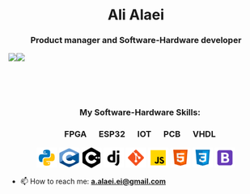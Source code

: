 <h1 align="center">Ali Alaei</h1>
<h3 align="center">Product manager and Software-Hardware developer</h3>

<div>
  <img height="170" align="left" src="https://github-readme-stats.vercel.app/api?username=alialaei110&count_private=true&include_all_commits=false&show_icons=true" />
  <img src="https://github-readme-stats.vercel.app/api/top-langs/?username=alialaei110&layout=compact" />
</div>

</br></br></br>

<h3 align="center">My Software-Hardware Skills:</h3>
<h3 align="center"><strong>FPGA  &emsp; ESP32 &emsp;  IOT &emsp;  PCB &emsp;  VHDL</strong></h3>
<p style="text-align:center;" align="center">
    <!--<img src="./icons/fpga.svg" alt="python" title="FPGA" width="45" height="15" />
  &emsp;
    <img src="./icons/esp.svg" alt="python" title="ESP" width="45" height="15" />
  &emsp;
    <img src="./icons/iot.svg" alt="python" title="IOT" width="37" height="14" />
  &emsp;
    <img src="./icons/pcb.svg" alt="python" title="PCB" width="37" height="14" />
  &emsp;
    <img src="./icons/vhdl.svg" alt="python" title="PCB" width="45" height="15" /> -->
    <!--</br>-->
    <img src="./icons/python.svg" alt="python" title="Python" width="40" height="40" />
    <img src="./icons/c.svg" alt="c" title="c" width="40" height="40" />
    <img src="./icons/cplusplus-svgrepo-com.svg" alt="c++" title="c++" width="40" height="40" />
    <img src="./icons/django.svg" alt="django" title="Django" width="40" height="40" />
    <img src="./icons/git.svg" alt="git" title="Git" width="40" height="40" />
    <img src="./icons/javascript.svg" alt="javascript" title="JavaScript" width="40" height="40" />
    <img src="./icons/html-5.svg" alt="html" title="HTML" width="40" height="40" />
    <img src="./icons/css3.svg" alt="css" title="CSS" width="40" height="40" />
    <img src="./icons/bootstrap.svg" alt="bootstrap" title="Bootstrap" width="40" height="40" />
</p>


<ul>
    <li>📫 How to reach me: <b><a href="a.alaei.ei@gmail.com">a.alaei.ei@gmail.com</a></b></li>
</ul>
